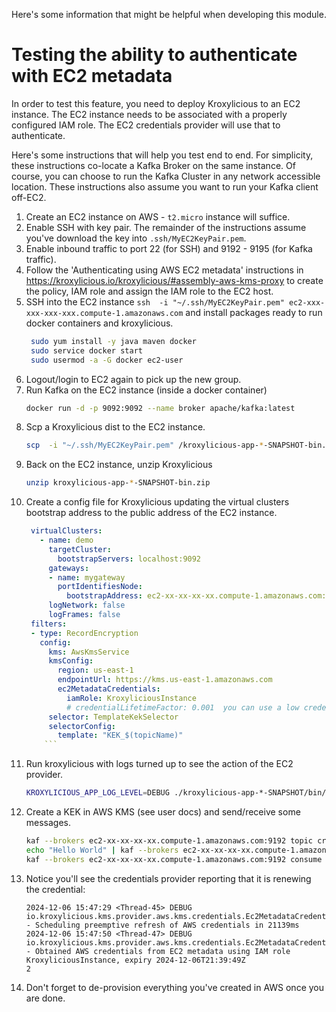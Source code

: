 Here's some information that might be helpful when developing this module.

# Testing the ability to authenticate with EC2 metadata

In order to test this feature, you need to deploy Kroxylicious to an EC2 instance. The 
EC2 instance needs to be associated with a properly configured IAM role. The EC2 credentials
provider will use that to authenticate.

Here's some instructions that will help you test end to end.  For simplicity, these instructions
co-locate a Kafka Broker on the same instance.  Of course, you can choose to run the Kafka
Cluster in any network accessible location.  These instructions also assume you want to run
your Kafka client off-EC2.

1. Create an EC2 instance on AWS - `t2.micro` instance will suffice.
2. Enable SSH with key pair. The remainder of the instructions assume you've download the key into `.ssh/MyEC2KeyPair.pem`.
3. Enable inbound traffic to port 22 (for SSH) and 9192 - 9195 (for Kafka traffic).
4. Follow the 'Authenticating using AWS EC2 metadata' instructions in https://kroxylicious.io/kroxylicious/#assembly-aws-kms-proxy
   to create the policy, IAM role and assign the IAM role to the EC2 host.
5. SSH into the EC2 instance `ssh  -i "~/.ssh/MyEC2KeyPair.pem" ec2-xxx-xxx-xxx-xxx.compute-1.amazonaws.com` and install packages ready to run docker containers and kroxylicious.
   ```bash
    sudo yum install -y java maven docker
    sudo service docker start
    sudo usermod -a -G docker ec2-user
   ```
6. Logout/login to EC2 again to pick up the new group.
7. Run Kafka on the EC2 instance (inside a docker container)
   ```bash
   docker run -d -p 9092:9092 --name broker apache/kafka:latest
   ```
8. Scp a Kroxylicious dist to the EC2 instance.
   ```bash
   scp  -i "~/.ssh/MyEC2KeyPair.pem" /kroxylicious-app-*-SNAPSHOT-bin.zip ec2-user@ec2-xxx-xxx-xxx-xxx.compute-1.amazonaws.com:.
   ```
9. Back on the EC2 instance, unzip Kroxylicious
   ```bash
   unzip kroxylicious-app-*-SNAPSHOT-bin.zip
   ```
10. Create a config file for Kroxylicious updating the virtual clusters bootstrap address to the public address of the EC2 instance.
    ```yaml
     virtualClusters:
       - name: demo
         targetCluster:
           bootstrapServers: localhost:9092
         gateways:
         - name: mygateway
           portIdentifiesNode:
             bootstrapAddress: ec2-xx-xx-xx-xx.compute-1.amazonaws.com:9192
         logNetwork: false
         logFrames: false
     filters:
     - type: RecordEncryption
       config:
         kms: AwsKmsService
         kmsConfig:
           region: us-east-1
           endpointUrl: https://kms.us-east-1.amazonaws.com
           ec2MetadataCredentials:
             iamRole: KroxyliciousInstance
             # credentialLifetimeFactor: 0.001  you can use a low credentialLifetimeFactor to force Kroxylicious to renew the token frequently
         selector: TemplateKekSelector
         selectorConfig:
           template: "KEK_$(topicName)"
        ```
11. Run kroxylicious with logs turned up to see the action of the EC2 provider.
    ```bash
    KROXYLICIOUS_APP_LOG_LEVEL=DEBUG ./kroxylicious-app-*-SNAPSHOT/bin/kroxylicious-start.sh -c config.yaml
    ```
12. Create a KEK in AWS KMS (see user docs) and send/receive some messages.
    ```bash
    kaf --brokers ec2-xx-xx-xx-xx.compute-1.amazonaws.com:9192 topic create foo
    echo "Hello World" | kaf --brokers ec2-xx-xx-xx-xx.compute-1.amazonaws.com:9192 produce foo
    kaf --brokers ec2-xx-xx-xx-xx.compute-1.amazonaws.com:9192 consume foo
    ```
13. Notice you'll see the credentials provider reporting that it is renewing the credential:
    ```
    2024-12-06 15:47:29 <Thread-45> DEBUG io.kroxylicious.kms.provider.aws.kms.credentials.Ec2MetadataCredentialsProvider:160 - Scheduling preemptive refresh of AWS credentials in 21139ms
    2024-12-06 15:47:50 <Thread-47> DEBUG io.kroxylicious.kms.provider.aws.kms.credentials.Ec2MetadataCredentialsProvider:210 - Obtained AWS credentials from EC2 metadata using IAM role KroxyliciousInstance, expiry 2024-12-06T21:39:49Z
    2
    ```
14. Don't forget to de-provision everything you've created in AWS once you are done.
